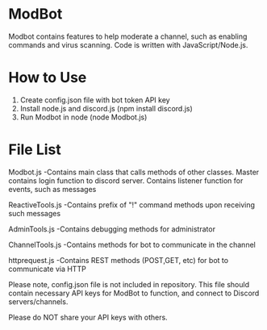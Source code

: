 # ModBot

Modbot contains features to help moderate a channel, such as enabling commands and virus scanning. Code is written with JavaScript/Node.js. 

# How to Use

1. Create config.json file with bot token API key
2. Install node.js and discord.js (npm install discord.js)
3. Run Modbot in node (node Modbot.js)

# File List

Modbot.js
-Contains main class that calls methods of other classes. Master contains login function to discord server. Contains listener function for events, such as messages

ReactiveTools.js
-Contains prefix of "!" command methods upon receiving such messages

AdminTools.js
-Contains debugging methods for administrator

ChannelTools.js
-Contains methods for bot to communicate in the channel

httprequest.js
-Contains REST methods (POST,GET, etc) for bot to communicate via HTTP

Please note, config.json file is not included in repository. This file should contain necessary API keys for ModBot to function, and connect to Discord servers/channels. 

Please do NOT share your API keys with others.
